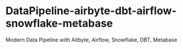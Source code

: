 # DataPipeline-airbyte-dbt-airflow-snowflake-metabase
Modern Data Pipeline with Aitbyte, Airflow, Snowflake, DBT, Metabase
